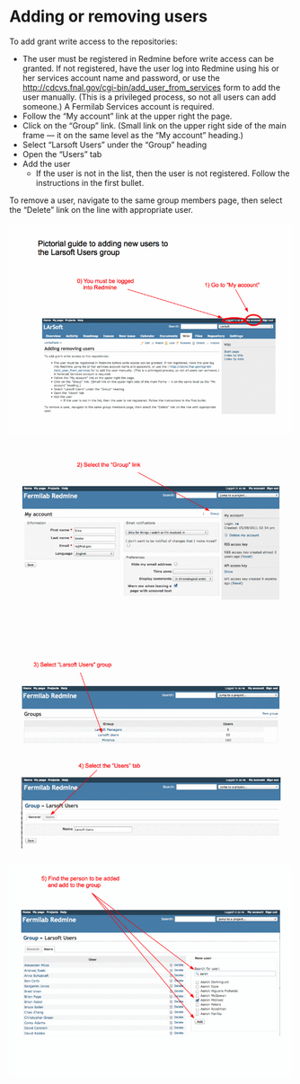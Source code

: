 # Adding or removing users

To add grant write access to the repositories:

-   The user must be registered in Redmine before write access can be granted. If not registered, have the user log into Redmine using his or her services account name and password, or use the http://cdcvs.fnal.gov/cgi-bin/add_user_from_services form to add the user manually. (This is a privileged process, so not all users can add someone.) A Fermilab Services account is required.
-   Follow the “My account” link at the upper right the page.
-   Click on the “Group” link. (Small link on the upper right side of the main frame — it on the same level as the “My account” heading.)
-   Select “Larsoft Users” under the “Group” heading
-   Open the “Users” tab
-   Add the user
    -   If the user is not in the list, then the user is not registered. Follow the instructions in the first bullet.

To remove a user, navigate to the same group members page, then select the “Delete” link on the line with appropriate user.

![instructions-adding-users-p1.gif](/assets/img/larsoft/instructions-adding-users-p1.gif)
![instructions-adding-users-p2.gif](/assets/img/larsoft/instructions-adding-users-p2.gif)
![instructions-adding-users-p3.gif](/assets/img/larsoft/instructions-adding-users-p3.gif)
![instructions-adding-users-p4.gif](/assets/img/larsoft/instructions-adding-users-p4.gif)
